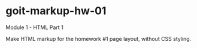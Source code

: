 # goit-markup-hw-01

Module 1 - HTML Part 1

Make HTML markup for the homework #1 page layout, without CSS styling.
